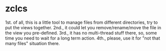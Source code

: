 # zclcs
1st. of all, this is a little tool to manage files from different directories, try to put the views together.
2nd., it could let you remove/rename/move the file in the view you pre-defined.
3rd., it has no multi-thread stuff there, so, some time you need to wait for a long term action.
4th., please, use it for "not that many files" situation there.
